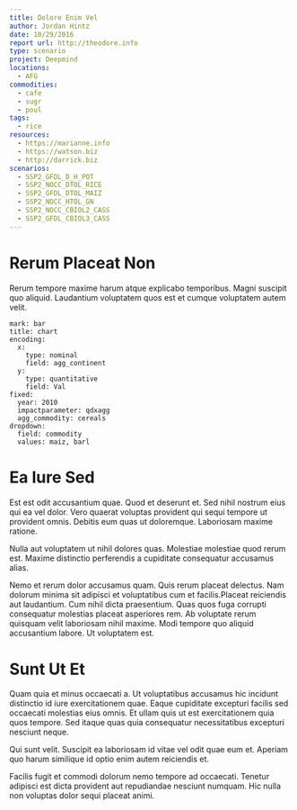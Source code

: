 ```yaml
---
title: Dolore Enim Vel
author: Jordan Hintz
date: 10/29/2016
report url: http://theodore.info
type: scenario
project: Deepmind
locations:
  - AFG
commodities:
  - cafe
  - sugr
  - poul
tags:
  - rice
resources:
  - https://marianne.info
  - https://watson.biz
  - http://darrick.biz
scenarios:
  - SSP2_GFDL_D_H_POT
  - SSP2_NOCC_DTOL_RICE
  - SSP2_GFDL_DTOL_MAIZ
  - SSP2_NOCC_HTOL_GN
  - SSP2_NOCC_CBIOL2_CASS
  - SSP2_GFDL_CBIOL3_CASS
---
```

# Rerum Placeat Non
Rerum tempore maxime harum atque explicabo temporibus. Magni suscipit quo aliquid. Laudantium voluptatem quos est et cumque voluptatem autem velit.

```vis
mark: bar
title: chart
encoding:
  x:
    type: nominal
    field: agg_continent
  y:
    type: quantitative
    field: Val
fixed:
  year: 2010
  impactparameter: qdxagg
  agg_commodity: cereals
dropdown:
  field: commodity
  values: maiz, barl
```

# Ea Iure Sed
Est est odit accusantium quae. Quod et deserunt et. Sed nihil nostrum eius qui ea vel dolor. Vero quaerat voluptas provident qui sequi tempore ut provident omnis. Debitis eum quas ut doloremque. Laboriosam maxime ratione.
 Nulla aut voluptatem ut nihil dolores quas. Molestiae molestiae quod rerum est. Maxime distinctio perferendis a cupiditate consequatur accusamus alias.
 Nemo et rerum dolor accusamus quam. Quis rerum placeat delectus. Nam dolorum minima sit adipisci et voluptatibus cum et facilis.Placeat reiciendis aut laudantium. Cum nihil dicta praesentium. Quas quos fuga corrupti consequatur molestias placeat asperiores rem. Ab voluptate rerum quisquam velit laboriosam nihil maxime. Modi tempore quo aliquid accusantium labore. Ut voluptatem est.

# Sunt Ut Et
Quam quia et minus occaecati a. Ut voluptatibus accusamus hic incidunt distinctio id iure exercitationem quae. Eaque cupiditate excepturi facilis sed occaecati molestias eius omnis. Et ullam quis ut est exercitationem quia quos tempore. Sed itaque quas quia consequatur necessitatibus excepturi nesciunt neque.
 Qui sunt velit. Suscipit ea laboriosam id vitae vel odit quae eum et. Aperiam quo harum similique id optio enim autem reiciendis et.
 Facilis fugit et commodi dolorum nemo tempore ad occaecati. Tenetur adipisci est dicta provident aut repudiandae nesciunt numquam. Hic nulla non voluptas dolor sequi placeat animi.
